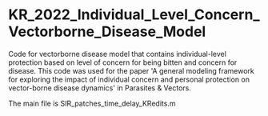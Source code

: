 # KR_2022_Individual_Level_Concern_Vectorborne_Disease_Model
Code for vectorborne disease model that contains individual-level protection based on level of concern for being bitten and concern for disease. This code was used for the paper 'A general modeling framework for exploring the impact of individual concern and personal protection on vector-borne disease dynamics' in Parasites & Vectors.

The main file is SIR_patches_time_delay_KRedits.m
